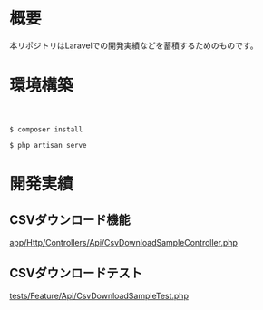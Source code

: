 # 概要
本リポジトリはLaravelでの開発実績などを蓄積するためのものです。

# 環境構築
　
```shell
$ composer install

$ php artisan serve
```

# 開発実績

## CSVダウンロード機能

[app/Http/Controllers/Api/CsvDownloadSampleController.php](app/Http/Controllers/Api/CsvDownloadSampleController.php)

## CSVダウンロードテスト

[tests/Feature/Api/CsvDownloadSampleTest.php](tests/Feature/Api/CsvDownloadSampleTest.php)

